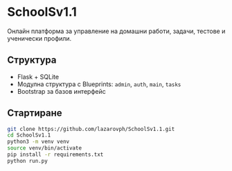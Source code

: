 # SchoolSv1.1

Онлайн платформа за управление на домашни работи, задачи, тестове и ученически профили.

## Структура
- Flask + SQLite
- Модулна структура с Blueprints: `admin`, `auth`, `main`, `tasks`
- Bootstrap за базов интерфейс

## Стартиране

```bash
git clone https://github.com/lazarovph/SchoolSv1.1.git
cd SchoolSv1.1
python3 -m venv venv
source venv/bin/activate
pip install -r requirements.txt
python run.py
